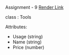 Assignment - 9
[Render Link](https://s24db49kothapeta.onrender.com/)

 class : Tools

 Attributes: 
 * Usage (string)
 * Name (string)
 * Price (number)

